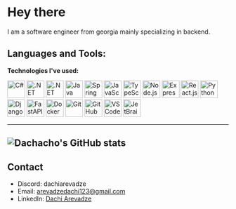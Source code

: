# Hey there

I am a software engineer from georgia mainly specializing in backend.

<h2 align="left"> Languages and Tools:</h2>
<p><b>Technologies I've used:</b></p>
<div align="left">
  <!-- C# and .NET -->
  <img src="https://cdn.jsdelivr.net/gh/devicons/devicon/icons/csharp/csharp-original.svg" height="40" alt="C#" />
  <img src="https://cdn.jsdelivr.net/gh/devicons/devicon/icons/dot-net/dot-net-plain-wordmark.svg" height="40" alt=".NET" />
  <img src="https://cdn.jsdelivr.net/gh/devicons/devicon/icons/dotnetcore/dotnetcore-original.svg" height="40" alt=".NET Core" />
  <!-- Java and Spring -->
  <img src="https://cdn.jsdelivr.net/gh/devicons/devicon/icons/java/java-original.svg" height="40" alt="Java" />
  <img src="https://cdn.jsdelivr.net/gh/devicons/devicon/icons/spring/spring-original.svg" height="40" alt="Spring" />
  <!-- JavaScript, TypeScript, Node.js, Express.js, React.js -->
  <img src="https://cdn.jsdelivr.net/gh/devicons/devicon/icons/javascript/javascript-original.svg" height="40" alt="JavaScript" />
  <img src="https://cdn.jsdelivr.net/gh/devicons/devicon/icons/typescript/typescript-original.svg" height="40" alt="TypeScript" />
  <img src="https://cdn.jsdelivr.net/gh/devicons/devicon/icons/nodejs/nodejs-original.svg" height="40" alt="Node.js" />
  <img src="https://cdn.jsdelivr.net/gh/devicons/devicon/icons/express/express-original.svg" height="40" alt="Express.js" />
  <img src="https://cdn.jsdelivr.net/gh/devicons/devicon/icons/react/react-original.svg" height="40" alt="React.js" />
  <!-- Python, Django, FastAPI -->
  <img src="https://cdn.jsdelivr.net/gh/devicons/devicon/icons/python/python-original.svg" height="40" alt="Python" />
  <img src="https://cdn.jsdelivr.net/gh/devicons/devicon/icons/django/django-plain.svg" height="40" alt="Django" />
  <img src="https://cdn.jsdelivr.net/gh/devicons/devicon/icons/fastapi/fastapi-original.svg" height="40" alt="FastAPI" />
  <!-- Docker -->
  <img src="https://cdn.jsdelivr.net/gh/devicons/devicon/icons/docker/docker-original.svg" height="40" alt="Docker" />
  <!-- Git, GitHub -->
  <img src="https://cdn.jsdelivr.net/gh/devicons/devicon/icons/git/git-original.svg" height="40" alt="Git" />
  <img src="https://cdn.jsdelivr.net/gh/devicons/devicon/icons/github/github-original.svg" height="40" alt="GitHub" />
  <!-- VS Code, JetBrains -->
  <img src="https://cdn.jsdelivr.net/gh/devicons/devicon/icons/vscode/vscode-original.svg" height="40" alt="VS Code" />
  <img src="https://cdn.jsdelivr.net/gh/devicons/devicon/icons/intellij/intellij-original.svg" height="40" alt="JetBrains IDEs" />
</div>

---
![Dachacho's GitHub stats](https://github-readme-stats.vercel.app/api?username=Dachacho&show_icons=true&theme=dark)
--

## Contact
- Discord: dachiarevadze
- Email: arevadzedachi123@gmail.com
- LinkedIn: [Dachi Arevadze](https://www.linkedin.com/in/dachi-arevadze-461b23137/)

